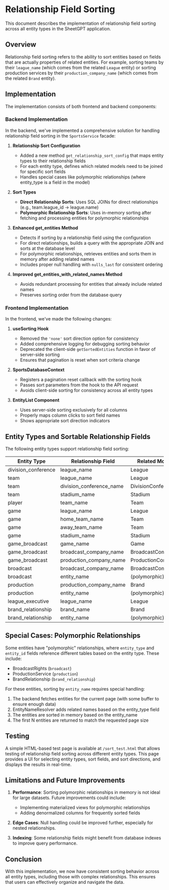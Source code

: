 # Relationship Field Sorting

This document describes the implementation of relationship field sorting across all entity types in the SheetGPT application.

## Overview

Relationship field sorting refers to the ability to sort entities based on fields that are actually properties of related entities. For example, sorting teams by their `league_name` (which comes from the related `League` entity) or sorting production services by their `production_company_name` (which comes from the related `Brand` entity).

## Implementation

The implementation consists of both frontend and backend components:

### Backend Implementation

In the backend, we've implemented a comprehensive solution for handling relationship field sorting in the `SportsService` facade:

1. **Relationship Sort Configuration**
   - Added a new method `get_relationship_sort_config` that maps entity types to their relationship fields
   - For each entity type, defines which related models need to be joined for specific sort fields
   - Handles special cases like polymorphic relationships (where entity_type is a field in the model)

2. **Sort Types**
   - **Direct Relationship Sorts**: Uses SQL JOINs for direct relationships (e.g., team.league_id -> league.name)
   - **Polymorphic Relationship Sorts**: Uses in-memory sorting after fetching and processing entities for polymorphic relationships

3. **Enhanced get_entities Method**
   - Detects if sorting by a relationship field using the configuration
   - For direct relationships, builds a query with the appropriate JOIN and sorts at the database level
   - For polymorphic relationships, retrieves entities and sorts them in memory after adding related names
   - Includes proper null handling with `nulls_last` for consistent ordering

4. **Improved get_entities_with_related_names Method**
   - Avoids redundant processing for entities that already include related names
   - Preserves sorting order from the database query

### Frontend Implementation

In the frontend, we've made the following changes:

1. **useSorting Hook**
   - Removed the `'none'` sort direction option for consistency
   - Added comprehensive logging for debugging sorting behavior
   - Deprecated the client-side `getSortedEntities` function in favor of server-side sorting
   - Ensures that pagination is reset when sort criteria change

2. **SportsDatabaseContext**
   - Registers a pagination reset callback with the sorting hook
   - Passes sort parameters from the hook to the API request
   - Avoids client-side sorting for consistency across all entity types

3. **EntityList Component**
   - Uses server-side sorting exclusively for all columns
   - Properly maps column clicks to sort field names
   - Shows appropriate sort direction indicators

## Entity Types and Sortable Relationship Fields

The following entity types support relationship field sorting:

| Entity Type | Relationship Field | Related Model | Join Field |
|-------------|-------------------|--------------|-----------|
| division_conference | league_name | League | league_id |
| team | league_name | League | league_id |
| team | division_conference_name | DivisionConference | division_conference_id |
| team | stadium_name | Stadium | stadium_id |
| player | team_name | Team | team_id |
| game | league_name | League | league_id |
| game | home_team_name | Team | home_team_id |
| game | away_team_name | Team | away_team_id |
| game | stadium_name | Stadium | stadium_id |
| game_broadcast | game_name | Game | game_id |
| game_broadcast | broadcast_company_name | BroadcastCompany | broadcast_company_id |
| game_broadcast | production_company_name | ProductionCompany | production_company_id |
| broadcast | broadcast_company_name | BroadcastCompany | broadcast_company_id |
| broadcast | entity_name | (polymorphic) | entity_id + entity_type |
| production | production_company_name | Brand | production_company_id |
| production | entity_name | (polymorphic) | entity_id + entity_type |
| league_executive | league_name | League | league_id |
| brand_relationship | brand_name | Brand | brand_id |
| brand_relationship | entity_name | (polymorphic) | entity_id + entity_type |

## Special Cases: Polymorphic Relationships

Some entities have "polymorphic" relationships, where `entity_type` and `entity_id` fields reference different tables based on the entity type. These include:

- BroadcastRights (`broadcast`)
- ProductionService (`production`)
- BrandRelationship (`brand_relationship`)

For these entities, sorting by `entity_name` requires special handling:

1. The backend fetches entities for the current page (with some buffer to ensure enough data)
2. EntityNameResolver adds related names based on the entity_type field
3. The entities are sorted in memory based on the entity_name
4. The first N entities are returned to match the requested page size

## Testing

A simple HTML-based test page is available at `/sort_test.html` that allows testing of relationship field sorting across different entity types. This page provides a UI for selecting entity types, sort fields, and sort directions, and displays the results in real-time.

## Limitations and Future Improvements

1. **Performance**: Sorting polymorphic relationships in memory is not ideal for large datasets. Future improvements could include:
   - Implementing materialized views for polymorphic relationships
   - Adding denormalized columns for frequently sorted fields

2. **Edge Cases**: Null handling could be improved further, especially for nested relationships.

3. **Indexing**: Some relationship fields might benefit from database indexes to improve query performance.

## Conclusion

With this implementation, we now have consistent sorting behavior across all entity types, including those with complex relationships. This ensures that users can effectively organize and navigate the data.